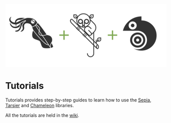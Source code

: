 ![tutorials](tutorialsBanner.png "The Tutorials banner")

# Tutorials

Tutorials provides step-by-step guides to learn how to use the [Sepia](https://github.com/neuromorphic-paris/sepia), [Tarsier](https://github.com/neuromorphic-paris/tarsier) and [Chameleon](https://github.com/neuromorphic-paris/chameleon) libraries.

All the tutorials are held in the [wiki](https://github.com/neuromorphic-paris/tutorials/wiki).
